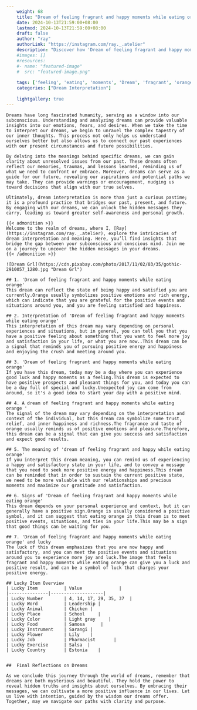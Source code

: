```yaml
---
    weight: 68
    title: "Dream of feeling fragrant and happy moments while eating orange"  # Assuming 'title' column exists
    date: 2024-10-13T21:59:00+08:00
    lastmod: 2024-10-13T21:59:00+08:00
    draft: false
    author: "ray"
    authorLink: "https://instagram.com/ray._.atelier"
    description: "Discover how 'Dream of feeling fragrant and happy moments while eating orange' can interpret your future and uncover its significant meanings in your life."
    #images: []
    #resources:
    #- name: "featured-image"
    #  src: "featured-image.png"
    
    tags: ['feeling', 'eating', 'moments', 'Dream', 'fragrant', 'orange', 'and', 'happy', 'of', 'while']
    categories: ["Dream Interpretation"]
    
    lightgallery: true
---
```

    
    Dreams have long fascinated humanity, serving as a window into our subconscious. Understanding and analyzing dreams can provide valuable insights into our emotions, fears, and desires. When we take the time to interpret our dreams, we begin to unravel the complex tapestry of our inner thoughts. This process not only helps us understand ourselves better but also allows us to connect our past experiences with our present circumstances and future possibilities.
    
    By delving into the meanings behind specific dreams, we can gain clarity about unresolved issues from our past. These dreams often reflect our memories, traumas, and lessons learned, reminding us of what we need to confront or embrace. Moreover, dreams can serve as a guide for our future, revealing our aspirations and potential paths we may take. They can provide warnings or encouragement, nudging us toward decisions that align with our true selves.
    
    Ultimately, dream interpretation is more than just a curious pastime; it is a profound practice that bridges our past, present, and future. By engaging with our dreams, we can unlock the hidden messages they carry, leading us toward greater self-awareness and personal growth.
    
    {{< admonition >}}
    Welcome to the realm of dreams, where I, [Ray](https://instagram.com/ray._.atelier), explore the intricacies of dream interpretation and meaning. Here, you’ll find insights that bridge the gap between your subconscious and conscious mind. Join me on a journey to uncover the hidden messages in your dreams.
    {{< /admonition >}}
    
    ![Dream Grl](https://cdn.pixabay.com/photo/2017/11/02/03/35/gothic-2910057_1280.jpg "Dream Grl")
    
    ## 1. 'Dream of feeling fragrant and happy moments while eating orange'
    This dream can reflect the state of being happy and satisfied you are currently.Orange usually symbolizes positive emotions and rich energy, which can indicate that you are grateful for the positive events and situations around you, and you are feeling satisfied and happiness.
    
    ## 2. Interpretation of 'Dream of feeling fragrant and happy moments while eating orange'
    This interpretation of this dream may vary depending on personal experiences and situations, but in general, you can tell you that you have a positive feeling about something that you want to feel more joy and satisfaction in your life, or what you are now..This dream can be a signal that reminds you of pursuing positive energy and happiness and enjoying the crush and meeting around you.
    
    ## 3. 'Dream of feeling fragrant and happy moments while eating orange'
    If you have this dream, today may be a day where you can experience good luck and happy moments as a feeling.This dream is expected to have positive prospects and pleasant things for you, and today you can be a day full of special and lucky.Unexpected joy can come from around, so it's a good idea to start your day with a positive mind.
    
    ## 4. A dream of feeling fragrant and happy moments while eating orange '
    The signal of the dream may vary depending on the interpretation and context of the individual, but this dream can symbolize some trust, relief, and inner happiness and richness.The fragrance and taste of orange usually reminds us of positive emotions and pleasure.Therefore, this dream can be a signal that can give you success and satisfaction and expect good results.
    
    ## 5. The meaning of 'dream of feeling fragrant and happy while eating orange'
    If you interpret this dream meaning, you can remind us of experiencing a happy and satisfactory state in your life, and to convey a message that you need to seek more positive energy and happiness.This dream can be reminded that in order to sustain the current positive state, we need to be more valuable with our relationships and precious moments and maximize our gratitude and satisfaction.
    
    ## 6. Signs of 'Dream of feeling fragrant and happy moments while eating orange'
    This dream depends on your personal experience and context, but it can generally have a positive sign.Orange is usually considered a positive symbol, and it can suggest that eating orange in this dream is to meet positive events, situations, and ties in your life.This may be a sign that good things can be waiting for you.
    
    ## 7. 'Dream of feeling fragrant and happy moments while eating orange' and lucky
    The luck of this dream emphasizes that you are now happy and satisfactory, and you can meet the positive events and situations around you to experience more joy and luck.The image that feels fragrant and happy moments while eating orange can give you a luck and positive result, and can be a symbol of luck that charges your positive energy.
    
    ## Lucky Item Overview
    | Lucky Item          | Value              |
    |---------------|--------------------|
    | Lucky Number        | 4, 14, 17, 29, 35, 37  |
    | Lucky Word          | Leadership |
    | Lucky Animal        | Chicken |
    | Lucky Place         | School     |
    | Lucky Color         | Light gray     |
    | Lucky Food          | Samosa      |
    | Lucky Instrument    | Sarangi |
    | Lucky Flower        | Lily    |
    | Lucky Job           | Pharmacist       |
    | Lucky Exercise      | Salsa  |
    | Lucky Country       | Estonia    |
    
    
    ##  Final Reflections on Dreams
    
    As we conclude this journey through the world of dreams, remember that dreams are both mysterious and beautiful. They hold the power to reveal hidden truths and insights about ourselves. By embracing their messages, we can cultivate a more positive influence in our lives. Let us live with intention, guided by the wisdom our dreams offer. Together, may we navigate our paths with clarity and purpose.
    